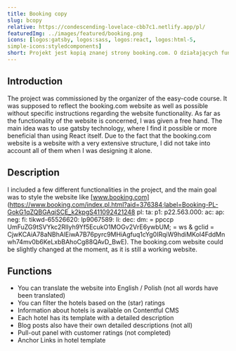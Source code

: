 ```yaml
---
title: Booking copy
slug: bcopy
relative: https://condescending-lovelace-cbb7c1.netlify.app/pl/
featuredImg: ../images/featured/booking.png
icons: [logos:gatsby, logos:sass, logos:react, logos:html-5, 
simple-icons:styledcomponents]
short: Projekt jest kopią znanej strony booking.com. O działających funkcjonalnościach i szczegóły kliknij we mnie.
---
```

## Introduction

The project was commissioned by the organizer of the easy-code course. It was supposed to reflect the booking.com website as well as possible without specific instructions regarding the website functionality. As far as the functionality of the website is concerned, I was given a free hand. The main idea was to use gatsby technology, where I find it possible or more beneficial than using React itself. Due to the fact that the booking.com website is a website with a very extensive structure, I did not take into account all of them when I was designing it alone.

## Description
I included a few different functionalities in the project, and the main goal was to style the website like [www.booking.com] (https://www.booking.com/index.pl.html?aid=376384;label=Booking-PL-GokG1qZQBGAqiSCE_k2kpgS411092421248 pl: ta: p1: p22.563.000: ac: ap: neg: fi: tikwd-65526620: lp9067589: li: dec: dm: = ppccp UmFuZG9tSVYkc2RlIyh9Yf5EcukO1MOGv2VrE6ywbUM; = ws & gclid = CjwKCAiA78aNBhAlEiwA7B76pyrc9MHiAgfuq1cYg0IRqiW9hdiMKol4FddMnwh74mv0b6KeLxbBAhoCg88QAvD_BwE). The booking.com website could be slightly changed at the moment, as it is still a working website.

## Functions 
- You can translate the website into English / Polish (not all words have been translated)
- You can filter the hotels based on the (star) ratings
- Information about hotels is available on Contentful CMS
- Each hotel has its template with a detailed description
- Blog posts also have their own detailed descriptions (not all)
- Pull-out panel with customer ratings (not completed)
- Anchor Links in hotel template

